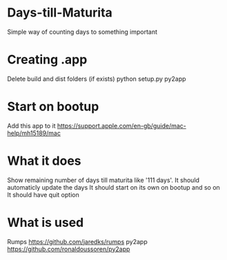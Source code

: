 # Days-till-Maturita
Simple way of counting days to something important

# Creating .app
Delete build and dist folders (if exists)
python setup.py py2app

# Start on bootup
Add this app to it
https://support.apple.com/en-gb/guide/mac-help/mh15189/mac


# What it does
Show remaining number of days till maturita like '111 days'.
It should automaticly update the days
It should start on its own on bootup and so on
It should have quit option


# What is used
Rumps https://github.com/jaredks/rumps
py2app https://github.com/ronaldoussoren/py2app